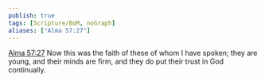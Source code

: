 ```yaml
---
publish: true
tags: [Scripture/BoM, noGraph]
aliases: ["Alma 57:27"]
---
```

[Alma 57:27](https://churchofjesuschrist.org/study/scriptures/bofm/alma/57?lang=eng&id=p27#p27) Now this was the faith of these of whom I have spoken; they are young, and their minds are firm, and they do put their trust in God continually.
